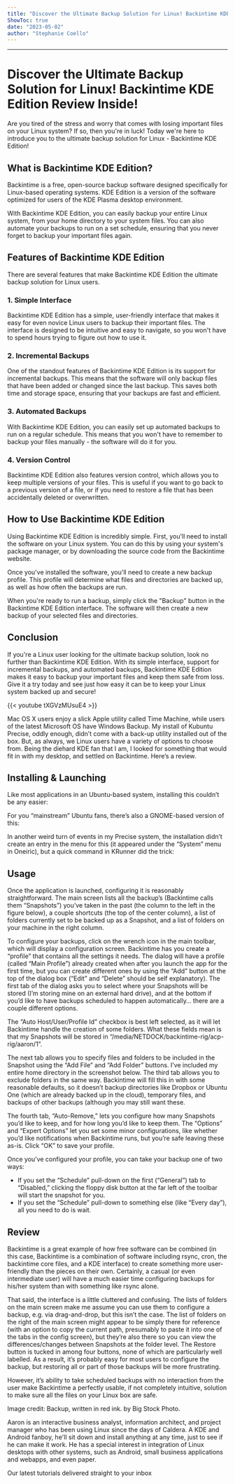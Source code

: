 ```yaml
---
title: "Discover the Ultimate Backup Solution for Linux! Backintime KDE Edition Review inside!"
ShowToc: true 
date: "2023-05-02"
author: "Stephanie Coello"
---
```

*****
# Discover the Ultimate Backup Solution for Linux! Backintime KDE Edition Review Inside!

Are you tired of the stress and worry that comes with losing important files on your Linux system? If so, then you're in luck! Today we're here to introduce you to the ultimate backup solution for Linux - Backintime KDE Edition! 

## What is Backintime KDE Edition?

Backintime is a free, open-source backup software designed specifically for Linux-based operating systems. KDE Edition is a version of the software optimized for users of the KDE Plasma desktop environment. 

With Backintime KDE Edition, you can easily backup your entire Linux system, from your home directory to your system files. You can also automate your backups to run on a set schedule, ensuring that you never forget to backup your important files again. 

## Features of Backintime KDE Edition

There are several features that make Backintime KDE Edition the ultimate backup solution for Linux users. 

### 1. Simple Interface

Backintime KDE Edition has a simple, user-friendly interface that makes it easy for even novice Linux users to backup their important files. The interface is designed to be intuitive and easy to navigate, so you won't have to spend hours trying to figure out how to use it. 

### 2. Incremental Backups

One of the standout features of Backintime KDE Edition is its support for incremental backups. This means that the software will only backup files that have been added or changed since the last backup. This saves both time and storage space, ensuring that your backups are fast and efficient. 

### 3. Automated Backups

With Backintime KDE Edition, you can easily set up automated backups to run on a regular schedule. This means that you won't have to remember to backup your files manually - the software will do it for you. 

### 4. Version Control

Backintime KDE Edition also features version control, which allows you to keep multiple versions of your files. This is useful if you want to go back to a previous version of a file, or if you need to restore a file that has been accidentally deleted or overwritten. 

## How to Use Backintime KDE Edition

Using Backintime KDE Edition is incredibly simple. First, you'll need to install the software on your Linux system. You can do this by using your system's package manager, or by downloading the source code from the Backintime website. 

Once you've installed the software, you'll need to create a new backup profile. This profile will determine what files and directories are backed up, as well as how often the backups are run. 

When you're ready to run a backup, simply click the "Backup" button in the Backintime KDE Edition interface. The software will then create a new backup of your selected files and directories. 

## Conclusion 

If you're a Linux user looking for the ultimate backup solution, look no further than Backintime KDE Edition. With its simple interface, support for incremental backups, and automated backups, Backintime KDE Edition makes it easy to backup your important files and keep them safe from loss. Give it a try today and see just how easy it can be to keep your Linux system backed up and secure!

{{< youtube tXGVzMUsuE4 >}} 



Mac OS X users enjoy a slick Apple utility called Time Machine, while users of the latest Microsoft OS have Windows Backup. My install of Kubuntu Precise, oddly enough, didn’t come with a back-up utility installed out of the box. But, as always, we Linux users have a variety of options to choose from. Being the diehard KDE fan that I am, I looked for something that would fit in with my desktop, and settled on Backintime. Here’s a review.

 
## Installing & Launching
 
Like most applications in an Ubuntu-based system, installing this couldn’t be any easier:
 
For you “mainstream” Ubuntu fans, there’s also a GNOME-based version of this:
 
In another weird turn of events in my Precise system, the installation didn’t create an entry in the menu for this (it appeared under the “System” menu in Oneiric), but a quick command in KRunner did the trick:
 
## Usage
 
Once the application is launched, configuring it is reasonably straightforward. The main screen lists all the backup’s (Backintime calls them “Snapshots”) you’ve taken in the past (the column to the left in the figure below), a couple shortcuts (the top of the center column), a list of folders currently set to be backed up as a Snapshot, and a list of folders on your machine in the right column.
 

 
To configure your backups, click on the wrench icon in the main toolbar, which will display a configuration screen. Backintime has you create a “profile” that contains all the settings it needs. The dialog will have a profile (called “Main Profile”) already created when after you launch the app for the first time, but you can create different ones by using the “Add” button at the top of the dialog box (“Edit” and “Delete” should be self explanatory). The first tab of the dialog asks you to select where your Snapshots will be stored (I’m storing mine on an external hard drive), and at the bottom if you’d like to have backups scheduled to happen automatically… there are a couple different options.
 
The “Auto Host/User/Profile Id” checkbox is best left selected, as it will let Backintime handle the creation of some folders. What these fields mean is that my Snapshots will be stored in “/media/NETDOCK/backintime-rig/acp-rig/aaron/1”.
 
The next tab allows you to specify files and folders to be included in the Snapshot using the “Add File” and “Add Folder” buttons. I’ve included my entire home directory in the screenshot below. The third tab allows you to exclude folders in the same way. Backintime will fill this in with some reasonable defaults, so it doesn’t backup directories like Dropbox or Ubuntu One (which are already backed up in the cloud), temporary files, and backups of other backups (although you may still want these.
 
The fourth tab, “Auto-Remove,” lets you configure how many Snapshots you’d like to keep, and for how long you’d like to keep them. The “Options” and “Expert Options” let you set some minor configurations, like whether you’d like notifications when Backintime runs, but you’re safe leaving these as-is. Click “OK” to save your profile.
 
Once you’ve configured your profile, you can take your backup one of two ways:
 
- If you set the “Schedule” pull-down on the first (“General”) tab to “Disabled,” clicking the floppy disk button at the far left of the toolbar will start the snapshot for you.
 - If you set the “Schedule” pull-down to something else (like “Every day”), all you need to do is wait.

 
## Review
 
Backintime is a great example of how free software can be combined (in this case, Backintime is a combination of software including rsync, cron, the backintime core files, and a KDE interface) to create something more user-friendly than the pieces on their own. Certainly, a casual (or even intermediate user) will have a much easier time configuring backups for his/her system than with something like rsync alone.
 
That said, the interface is a little cluttered and confusing. The lists of folders on the main screen make me assume you can use them to configure a backup, e.g. via drag-and-drop, but this isn’t the case. The list of folders on the right of the main screen might appear to be simply there for reference (with an option to copy the current path, presumably to paste it into one of the tabs in the config screen), but they’re also there so you can view the differences/changes between Snapshots at the folder level. The Restore button is tucked in among four buttons, none of which are particularly well labelled. As a result, it’s probably easy for most users to configure the backup, but restoring all or part of those backups will be more frustrating.
 
However, it’s ability to take scheduled backups with no interaction from the user make Backintime a perfectly usable, if not completely intuitive, solution to make sure all the files on your Linux box are safe.
 
Image credit: Backup, written in red ink. by Big Stock Photo.
 
Aaron is an interactive business analyst, information architect, and project manager who has been using Linux since the days of Caldera.  A KDE and Android fanboy, he'll sit down and install anything at any time, just to see if he can make it work.  He has a special interest in integration of Linux desktops with other systems, such as Android, small business applications and webapps, and even paper.
 
Our latest tutorials delivered straight to your inbox




